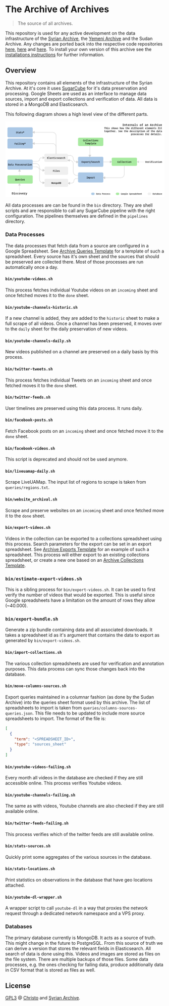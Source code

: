 # The Archive of Archives

> The source of all archives.

This repository is used for any active development on the data infrastructure of the [Syrian Archive](https://syrianarchive.org/en), the [Yemeni Archive](https://yemeniarchive.org/en) and the Sudan Archive. Any changes are ported back into the respective code repositories [here](https://github.com/critocrito/syrian-archive), [here](https://github.com/critocrito/yemen-archive) and [here](https://github.com/critocrito/sudan-archive). To install your own version of this archive see the [installations instructions](./docs/installation.md) for further information.

## Overview

This repository contains all elements of the infrastructure of the Syrian Archive. At it's core it uses [SugarCube](https://github.com/critocrito/sugarcube) for it's data preservation and processing. Google Sheets are used as an interface to manage data sources, import and export collections and verification of data. All data is stored in a MongoDB and Elasticsearch.

This following diagram shows a high level view of the different parts.

![high level overview](./docs/overview.jpg "Archive Overview")

All data processes are can be found in the `bin` directory. They are shell scripts and are responsible to call any SugarCube pipeline with the right configuration. The pipelines themselves are defined in the `pipelines` directory.

### Data Processes

The data processes that fetch data from a source are configured in a Google Spreadsheet. See [Archive Queries Template](https://docs.google.com/spreadsheets/d/1Be0ZoDQkPQI8kUyHl-TkWcX0heP1aU300x5X5ECoymk/edit?usp=sharing) for a template of such a spreadsheet. Every source has it's own sheet and the sources that should be preserved are collected there. Most of those processes are run automatically once a day.

#### `bin/youtube-videos.sh`

This process fetches individual Youtube videos on an `incoming` sheet and once fetched moves it to the `done` sheet.

#### `bin/youtube-channels-historic.sh`

If a new channel is added, they are added to the `historic` sheet to make a full scrape of all videos. Once a channel has been preserved, it moves over to the `daily` sheet for the daily preservation of new videos.

#### `bin/youtube-channels-daily.sh`

New videos published on a channel are preserved on a daily basis by this process.

#### `bin/twitter-tweets.sh`

This process fetches individual Tweets on an `incoming` sheet and once fetched moves it to the `done` sheet.

#### `bin/twitter-feeds.sh`

User timelines are preserved using this data process. It runs daily.

#### `bin/facebook-posts.sh`

Fetch Facebook posts on an `incoming` sheet and once fetched move it to the `done` sheet.

#### `bin/facebook-videos.sh`

This script is deprecated and should not be used anymore.

#### `bin/liveuamap-daily.sh`

Scrape LiveUAMap. The input list of regions to scrape is taken from `queries/regions.txt`.

#### `bin/website_archival.sh`

Scrape and preserve websites on an `incoming` sheet and once fetched move it to the `done` sheet.

#### `bin/export-videos.sh`

Videos in the collection can be exported to a collections spreadsheet using this process. Search parameters for the export can be set in an export spreadsheet. See [Archive Exports Template](https://docs.google.com/spreadsheets/d/1IsogK13dawk-dHGeHxDWW8HEzd8fAYlaU4ZvZcnjg2k/edit?usp=sharing) for an example of such a spreadsheet. This process will either export to an existing collections spreadsheet, or create a new one based on an [Archive Collections Template](https://docs.google.com/spreadsheets/d/1Q4dBLm98zcYHm6kR3N4ardwVohWX-HPapNlv9Az_Er0/edit#gid=0).

### `bin/estimate-export-videos.sh`

This is a sibling process for `bin/export-videos.sh`. It can be used to first verify the number of videos that would be exported. This is useful since Google spreadsheets have a limitation on the amount of rows they allow (~40.000).

### `bin/export-bundle.sh`

Generate a zip bundle containing data and all associated downloads. It takes a spreadsheet id as it's argument that contains the data to export as generated by `bin/export-videos.sh`.

#### `bin/import-collections.sh`

The various collection spreadsheets are used for verification and annotation purposes. This data process can sync those changes back into the database.

#### `bin/move-columns-sources.sh`

Export queries maintained in a columnar fashion (as done by the Sudan Archive) into the queries sheet format used by this archive. The list of spreadsheets to import is taken from `queries/columns-sources-queries.json`. This file needs to be updated to include more source spreadsheets to import. The format of the file is:

```json
[
  {
    "term": "<SPREADSHEET_ID>",
    "type": "sources_sheet"
  }
]
```

#### `bin/youtube-videos-failing.sh`

Every month all videos in the database are checked if they are still accessible online. This process verifies Youtube videos.

#### `bin/youtube-channels-failing.sh`

The same as with videos, Youtube channels are also checked if they are still available online.

#### `bin/twitter-feeds-failing.sh`

This process verifies which of the twitter feeds are still available online.

#### `bin/stats-sources.sh`

Quickly print some aggregates of the various sources in the database.

#### `bin/stats-locations.sh`

Print statistics on observations in the database that have geo locations attached.

#### `bin/youtube-dl-wrapper.sh`

A wrapper script to call `youtube-dl` in a way that proxies the network request through a dedicated network namespace and a VPS proxy.

### Databases

The primary database currently is MongoDB. It acts as a source of truth. This might change in the future to PostgreSQL. From this source of truth we can derive a version that stores the relevant fields in Elasticsearch. All search of data is done using this. Videos and images are stored as files on the file system. There are multiple backups of those files. Some data processes, e.g. the ones checking for failing data, produce additionally data in CSV format that is stored as files as well.

## License

[GPL3](./LICENSE) @ [Christo](christo@cryptodrunks.net) and [Syrian Archive](info@syrianarchive.org).
